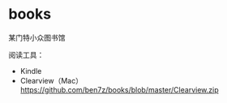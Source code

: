# books
某门特小众图书馆

阅读工具：
- Kindle
- Clearview（Mac）https://github.com/ben7z/books/blob/master/Clearview.zip